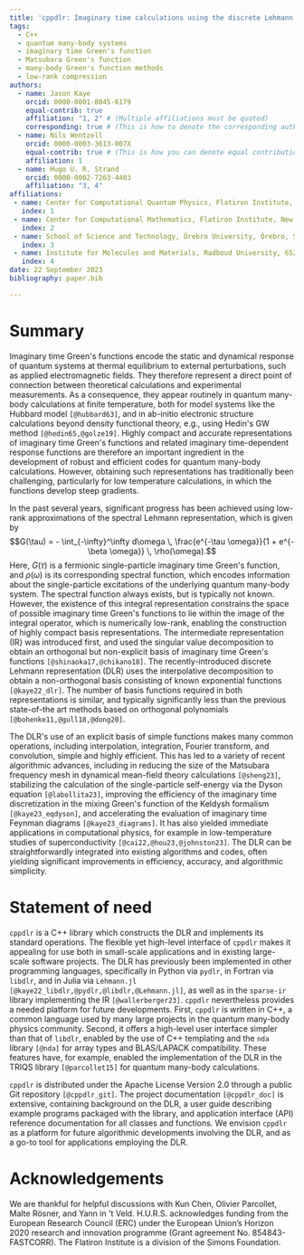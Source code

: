 ```yaml
---
title: 'cppdlr: Imaginary time calculations using the discrete Lehmann representation'
tags:
  - C++
  - quantum many-body systems
  - imaginary time Green's function
  - Matsubara Green's function
  - many-body Green's function methods
  - low-rank compression
authors:
  - name: Jason Kaye
    orcid: 0000-0001-8045-6179
    equal-contrib: true
    affiliation: "1, 2" # (Multiple affiliations must be quoted)
    corresponding: true # (This is how to denote the corresponding author)
  - name: Nils Wentzell
    orcid: 0000-0003-3613-007X
    equal-contrib: true # (This is how you can denote equal contributions between multiple authors)
    affiliation: 1
  - name: Hugo U. R. Strand
    orcid: 0000-0002-7263-4403
    affiliation: "3, 4"
affiliations:
 - name: Center for Computational Quantum Physics, Flatiron Institute, New York, NY, USA
   index: 1
 - name: Center for Computational Mathematics, Flatiron Institute, New York, NY, USA
   index: 2
 - name: School of Science and Technology, Örebro University, Örebro, Sweden
   index: 3
 - name: Institute for Molecules and Materials, Radboud University, 6525 AJ Nijmegen, the Netherlands
   index: 4
date: 22 September 2023 
bibliography: paper.bib

---
```


# Summary

Imaginary time Green's functions encode the static and dynamical response of quantum systems at thermal equilibrium to external perturbations, such as applied electromagnetic fields. They therefore represent a direct point of connection between theoretical calculations and experimental measurements. As a consequence, they appear routinely in quantum many-body calculations at finite temperature, both for model systems like the Hubbard model `[@hubbard63]`, and in ab-initio electronic structure calculations beyond density functional theory, e.g., using Hedin's GW method `[@hedin65,@golze19]`.
Highly compact and accurate representations of imaginary time Green's functions and related imaginary time-dependent response functions are therefore an important ingredient in the development of robust and efficient codes for quantum many-body calculations.
 However, obtaining such representations has traditionally been challenging, particularly for low temperature calculations, in which the functions develop steep gradients. 

In the past several years, significant progress has been achieved using low-rank approximations of the
spectral Lehmann representation, which is given by
$$G(\tau) = - \int_{-\infty}^\infty d\omega \,
\frac{e^{-\tau \omega}}{1 + e^{-\beta \omega}} \, \rho(\omega).$$ 
Here, $G(\tau)$ is a fermionic single-particle imaginary time Green's function, and
$\rho(\omega)$ is its corresponding spectral function, which encodes information
about the single-particle excitations of the underlying quantum many-body system.
The spectral function always exists, but
is typically not known. However, the existence of this integral representation
constrains the space of possible imaginary time Green's functions
to lie within the image of the integral operator, which is numerically low-rank,
enabling the construction of highly compact basis representations. The
intermediate representation (IR) was introduced first, and used the singular value
decomposition to obtain an orthogonal but non-explicit basis of imaginary time
Green's functions `[@shinaoka17,@chikano18]`. The recently-introduced discrete Lehmann representation (DLR) uses the
interpolative decomposition to obtain a non-orthogonal basis consisting of known
exponential functions `[@kaye22_dlr]`. The number of basis functions required in both representations is similar, and typically significantly less than the previous state-of-the art methods based on orthogonal polynomials `[@bohenke11,@gull18,@dong20]`.

The DLR's use of an explicit basis of simple functions makes many common operations,
including interpolation, integration, Fourier transform, and convolution, simple and
highly efficient. This has led to a variety of recent algorithmic advances, including in
reducing the size of the Matsubara frequency mesh in dynamical mean-field theory
calculations `[@sheng23]`, stabilizing the calculation of the single-particle self-energy via the Dyson
equation `[@labollita23]`, improving the efficiency of the imaginary time discretization in the
mixing Green's function of the Keldysh formalism `[@kaye23_eqdyson]`, and accelerating the
evaluation of imaginary time Feynman diagrams `[@kaye23_diagrams]`. It has also
yielded immediate applications in computational physics, for example in low-temperature
studies of superconductivity `[@cai22,@hou23,@johnston23]`. The DLR can be straightforwardly
integrated into existing algorithms and codes, often yielding significant
improvements in efficiency, accuracy, and algorithmic simplicity.

# Statement of need

`cppdlr` is a C++ library which constructs the DLR and implements its standard operations. The
flexible yet high-level interface of `cppdlr` makes it appealing for use both 
in small-scale applications and in
existing large-scale software projects.
The DLR has previously been implemented in other programming languages,
specifically in Python via `pydlr`, in Fortran via `libdlr`, and in Julia via
`Lehmann.jl` `[@kaye22_libdlr,@pydlr,@libdlr,@Lehmann.jl]`, as well as in the `sparse-ir` library implementing the IR `[@wallerberger23]`. `cppdlr` nevertheless provides a needed platform for
future developments. First, `cppdlr` is written in C++, a common language used
by many large projects in the quantum many-body physics community. Second, it
offers a high-level user interface simpler than that of `libdlr`, enabled by
the use of C++ templating and the `nda` library `[@nda]` for array types and BLAS/LAPACK
compatibility. These features have, for example, enabled the
implementation of the DLR in the TRIQS library `[@parcollet15]`
for quantum many-body calculations.

`cppdlr` is distributed under the Apache License Version 2.0 through a public Git repository `[@cppdlr_git]`. The project documentation `[@cppdlr_doc]` is extensive, containing background on the DLR, a user guide describing example programs packaged with the library, and application interface (API) reference documentation for all classes and functions. We envision `cppdlr` as a platform for future algorithmic developments involving the DLR, and as a go-to tool for applications employing the DLR.

# Acknowledgements

We are thankful for helpful discussions with Kun Chen, Olivier Parcollet, Malte Rösner, and Yann in 't Veld. H.U.R.S. acknowledges funding from the European Research Council (ERC) under the European Union’s Horizon 2020 research and innovation programme (Grant agreement No. 854843-FASTCORR). The Flatiron Institute is a division of the Simons Foundation. 
